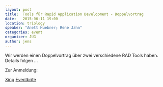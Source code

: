 ```yaml
---
layout: post
title:  Tools für Rapid Application Development - Doppelvortrag
date:   2015-06-11 19:00
location: triology
speaker: "Anett Huebner; René Jahn"
categories: event
organizer: JUG
author: jens
---
```


Wir werden einen Doppelvortrag über zwei verschiedene RAD Tools haben. Details folgen ... 

Zur Anmeldung:

[Xing](https://www.xing.com/events/...)
[Eventbrite](https://www.eventbrite.de/e/...)